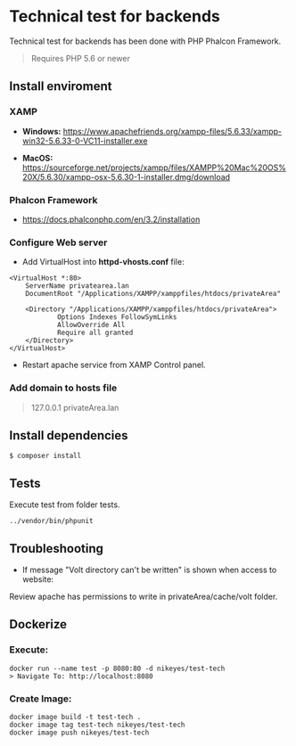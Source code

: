 # Technical test for backends

Technical test for backends has been done with PHP Phalcon Framework.

> Requires PHP 5.6 or newer

## Install enviroment

### XAMP

- **Windows:** https://www.apachefriends.org/xampp-files/5.6.33/xampp-win32-5.6.33-0-VC11-installer.exe

- **MacOS:** https://sourceforge.net/projects/xampp/files/XAMPP%20Mac%20OS%20X/5.6.30/xampp-osx-5.6.30-1-installer.dmg/download

### Phalcon Framework

- https://docs.phalconphp.com/en/3.2/installation

### Configure Web server

- Add VirtualHost into **httpd-vhosts.conf** file:

```ApacheConf
<VirtualHost *:80>
	ServerName privatearea.lan
	DocumentRoot "/Applications/XAMPP/xamppfiles/htdocs/privateArea"

	<Directory "/Applications/XAMPP/xamppfiles/htdocs/privateArea">
			Options Indexes FollowSymLinks
			AllowOverride All
			Require all granted
	</Directory>
</VirtualHost>
```

- Restart apache service from XAMP Control panel.

### Add domain to hosts file

> 127.0.0.1 privateArea.lan

## Install dependencies

`$ composer install`

## Tests

Execute test from folder tests.

`../vendor/bin/phpunit`

## Troubleshooting

- If message "Volt directory can't be written" is shown when access to website:

Review apache has permissions to write in privateArea/cache/volt folder.

## Dockerize  
### Execute:  
	docker run --name test -p 8080:80 -d nikeyes/test-tech  
	> Navigate To: http://localhost:8080
	
### Create Image:  
	docker image build -t test-tech .  
	docker image tag test-tech nikeyes/test-tech  
	docker image push nikeyes/test-tech  
	
